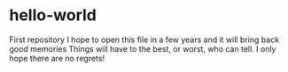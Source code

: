 # hello-world
First repository
I hope to open this file in a few years and it will bring back good memories
Things will have to the best, or worst, who can tell. I only hope there are no regrets!
